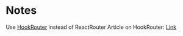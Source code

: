 # Notes
Use [HookRouter](https://github.com/Paratron/hookrouter) instead of ReactRouter
Article on HookRouter: [Link](https://blog.logrocket.com/how-react-hooks-can-replace-react-router/)
